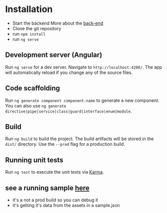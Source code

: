 # Installation

* Start the backend More about the [back-end](https://github.com/royspekreijse/homework-backend)
* Clone the git repository 
* run ``` npm install ```
* run ``` ng serve ```


## Development server (Angular)

Run `ng serve` for a dev server. Navigate to `http://localhost:4200/`. The app will automatically reload if you change any of the source files.

## Code scaffolding

Run `ng generate component component-name` to generate a new component. You can also use `ng generate directive|pipe|service|class|guard|interface|enum|module`.

## Build

Run `ng build` to build the project. The build artifacts will be stored in the `dist/` directory. Use the `--prod` flag for a production build.

## Running unit tests

Run `ng test` to execute the unit tests via [Karma](https://karma-runner.github.io).

## see a running sample [here](https://homework.spekreijse.eu)
* it's a not a prod build so you can debug it
* it's getting it's data from the assets in a sample.json

